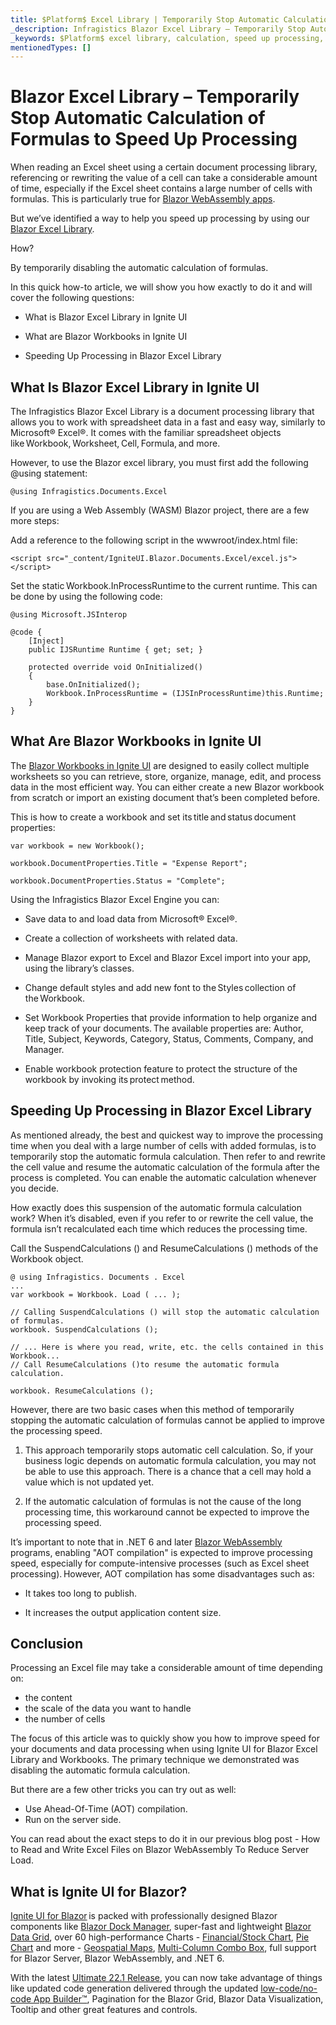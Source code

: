 ```yaml
---
title: $Platform$ Excel Library | Temporarily Stop Automatic Calculation of Formulas to Speed Up Processing | Infragistics
_description: Infragistics Blazor Excel Library – Temporarily Stop Automatic Calculation of Formulas to Speed Up Processing
_keywords: $Platform$ excel library, calculation, speed up processing, $ProductName$, Infragistics
mentionedTypes: []
---
```


# Blazor Excel Library – Temporarily Stop Automatic Calculation of Formulas to Speed Up Processing

When reading an Excel sheet using a certain document processing library, referencing or rewriting the value of a cell can take a considerable amount of time, especially if the Excel sheet contains a large number of cells with formulas. This is particularly true for [Blazor WebAssembly apps](https://www.infragistics.com/products/ignite-ui-blazor/blazor/components/general-getting-started-blazor-client).

But we’ve identified a way to help you speed up processing by using our [Blazor Excel Library](https://www.infragistics.com/products/ignite-ui-blazor/blazor/components/excel-library).

How?

By temporarily disabling the automatic calculation of formulas.

In this quick how-to article, we will show you how exactly to do it and will cover the following questions: 

* What is Blazor Excel Library in Ignite UI

* What are Blazor Workbooks in Ignite UI

* Speeding Up Processing in Blazor Excel Library

## What Is Blazor Excel Library in Ignite UI

The Infragistics Blazor Excel Library is a document processing library that allows you to work with spreadsheet data in a fast and easy way, similarly to Microsoft® Excel®. It comes with the familiar spreadsheet objects like Workbook, Worksheet, Cell, Formula, and more.

However, to use the Blazor excel library, you must first add the following @using statement:

```razor
@using Infragistics.Documents.Excel
```

If you are using a Web Assembly (WASM) Blazor project, there are a few more steps:

Add a reference to the following script in the wwwroot/index.html file:

```razor
<script src="_content/IgniteUI.Blazor.Documents.Excel/excel.js"></script>
```

Set the static Workbook.InProcessRuntime to the current runtime. This can be done by using the following code:

```razor
@using Microsoft.JSInterop

@code {
    [Inject]
    public IJSRuntime Runtime { get; set; }

    protected override void OnInitialized()
    {
        base.OnInitialized();
        Workbook.InProcessRuntime = (IJSInProcessRuntime)this.Runtime;
    }
}
```

## What Are Blazor Workbooks in Ignite UI

The [Blazor Workbooks in Ignite UI](https://www.infragistics.com/products/ignite-ui-blazor/blazor/components/excel-library-using-workbooks) are designed to easily collect multiple worksheets so you can retrieve, store, organize, manage, edit, and process data in the most efficient way. You can either create a new Blazor workbook from scratch or import an existing document that’s been completed before.

This is how to create a workbook and set its title and status document properties:

```razor
var workbook = new Workbook();

workbook.DocumentProperties.Title = "Expense Report";

workbook.DocumentProperties.Status = "Complete";
```

Using the Infragistics Blazor Excel Engine you can:

* Save data to and load data from Microsoft® Excel®.

* Create a collection of worksheets with related data.

* Manage Blazor export to Excel and Blazor Excel import into your app, using the library’s classes.

* Change default styles and add new font to the Styles collection of the Workbook.

* Set Workbook Properties that provide information to help organize and keep track of your documents. The available properties are: Author, Title, Subject, Keywords, Category, Status, Comments, Company, and Manager.

* Enable workbook protection feature to protect the structure of the workbook by invoking its protect method.

## Speeding Up Processing in Blazor Excel Library

As mentioned already, the best and quickest way to improve the processing time when you deal with a large number of cells with added formulas, is to temporarily stop the automatic formula calculation. Then refer to and rewrite the cell value and resume the automatic calculation of the formula after the process is completed. You can enable the automatic calculation whenever you decide.

How exactly does this suspension of the automatic formula calculation work? When it’s disabled, even if you refer to or rewrite the cell value, the formula isn’t recalculated each time which reduces the processing time.

Call the SuspendCalculations () and ResumeCalculations () methods of the Workbook object.

```razor
@ using Infragistics. Documents . Excel
...
var workbook = Workbook. Load ( ... );

// Calling SuspendCalculations () will stop the automatic calculation of formulas.
workbook. SuspendCalculations (); 

// ... Here is where you read, write, etc. the cells contained in this Workbook...
// Call ResumeCalculations ()to resume the automatic formula calculation. 

workbook. ResumeCalculations ();
```

However, there are two basic cases when this method of temporarily stopping the automatic calculation of formulas cannot be applied to improve the processing speed.

1. This approach temporarily stops automatic cell calculation. So, if your business logic depends on automatic formula calculation, you may not be able to use this approach. There is a chance that a cell may hold a value which is not updated yet.

2. If the automatic calculation of formulas is not the cause of the long processing time, this workaround cannot be expected to improve the processing speed.

It’s important to note that in .NET 6 and later [Blazor WebAssembly](https://www.infragistics.com/community/blogs/b/jason_beres/posts/blazor-server-vs-blazor-webassembly) programs, enabling "AOT compilation" is expected to improve processing speed, especially for compute-intensive processes (such as Excel sheet processing). However, AOT compilation has some disadvantages such as:

* It takes too long to publish.

* It increases the output application content size.

## Conclusion
Processing an Excel file may take a considerable amount of time depending on:

* the content
* the scale of the data you want to handle
* the number of cells

The focus of this article was to quickly show you how to improve speed for your documents and data processing when using Ignite UI for Blazor Excel Library and Workbooks. The primary technique we demonstrated was disabling the automatic formula calculation.

But there are a few other tricks you can try out as well:

* Use Ahead-Of-Time (AOT) compilation.
* Run on the server side.

You can read about the exact steps to do it in our previous blog post - How to Read and Write Excel Files on Blazor WebAssembly To Reduce Server Load.

## What is Ignite UI for Blazor?

[Ignite UI for Blazor](https://www.infragistics.com/products/ignite-ui-blazor) is packed with professionally designed Blazor components like [Blazor Dock Manager](https://www.infragistics.com/products/ignite-ui-blazor/blazor/components/layouts/dock-manager), super-fast and lightweight [Blazor Data Grid](https://www.infragistics.com/products/ignite-ui-blazor/blazor/components/grids/grids), over 60 high-performance Charts - [Financial/Stock Chart](https://www.infragistics.com/products/ignite-ui-blazor/blazor/components/charts/types/stock-chart), [Pie Chart](https://www.infragistics.com/products/ignite-ui-blazor/blazor/components/charts/types/pie-chart) and more - [Geospatial Maps](https://www.infragistics.com/products/ignite-ui-blazor/blazor/components/geo-map), [Multi-Column Combo Box](https://www.infragistics.com/products/ignite-ui-blazor/blazor/components/editors/multi-column-combobox), full support for Blazor Server, Blazor WebAssembly, and .NET 6.

With the latest [Ultimate 22.1 Release](https://www.infragistics.com/community/blogs/b/infragistics/posts/ignite-ui-for-blazor---what-s-new-in-22-1), you can now take advantage of things like updated code generation delivered through the updated [low-code/no-code App Builder™](https://www.infragistics.com/products/appbuilder), Pagination for the Blazor Grid, Blazor Data Visualization, Tooltip and other great features and controls.